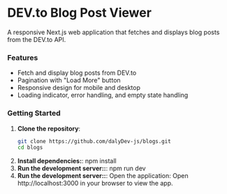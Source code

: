 # DEV.to Blog Post Viewer

A responsive Next.js web application that fetches and displays blog posts from the DEV.to API.

### Features
- Fetch and display blog posts from DEV.to
- Pagination with "Load More" button
- Responsive design for mobile and desktop
- Loading indicator, error handling, and empty state handling

### Getting Started

1. **Clone the repository**:
   ```bash
   git clone https://github.com/dalyDev-js/blogs.git
   cd blogs
2. **Install dependencies:**:
 npm install
3. **Run the development server::**:
npm run dev
4. **Run the development server::**:
Open the application: Open http://localhost:3000 in your browser to view the app.
